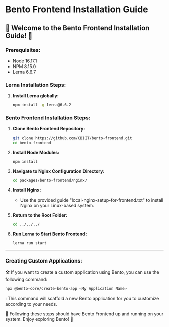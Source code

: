 # Bento Frontend Installation Guide

🍱 Welcome to the Bento Frontend Installation Guide! 🍱
---
### Prerequisites:
- Node 16.17.1
- NPM 8.15.0
- Lerna 6.6.7

### Lerna Installation Steps:

1. **Install Lerna globally:**
   ```bash
   npm install -g lerna@6.6.2
   
### Bento Frontend Installation Steps:

1. **Clone Bento Frontend Repository:**
   ```bash
   git clone https://github.com/CBIIT/bento-frontend.git
   cd bento-frontend
   ```

2. **Install Node Modules:**
   ```bash
   npm install
   ```

3. **Navigate to Nginx Configuration Directory:**
   ```bash
   cd packages/bento-frontend/nginx/
   ```

4. **Install Nginx:**
   - Use the provided guide "local-nginx-setup-for-frontend.txt" to install Nginx on your Linux-based system.

5. **Return to the Root Folder:**
   ```bash
   cd ../../../
   ```

6. **Run Lerna to Start Bento Frontend:**
   ```bash
   lerna run start
   ```

---

### Creating Custom Applications:

🛠️ If you want to create a custom application using Bento, you can use the following command:

```bash
npx @bento-core/create-bento-app <My Application Name>
```

ℹ️ This command will scaffold a new Bento application for you to customize according to your needs.

🚀 Following these steps should have Bento Frontend up and running on your system. Enjoy exploring Bento! 🚀
